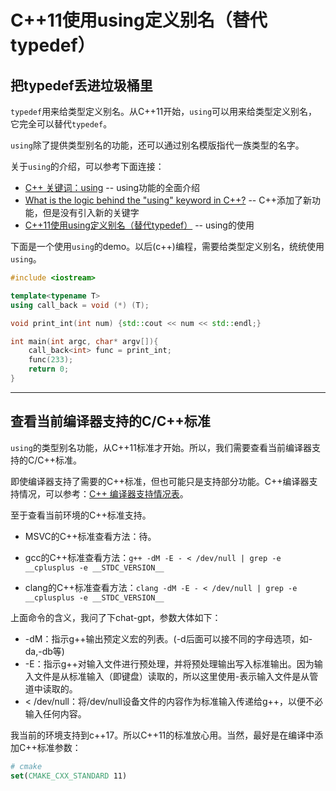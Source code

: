 # C++11使用using定义别名（替代typedef）

## 把typedef丢进垃圾桶里

`typedef`用来给类型定义别名。从C++11开始，`using`可以用来给类型定义别名，它完全可以替代`typedef`。

`using`除了提供类型别名的功能，还可以通过别名模版指代一族类型的名字。

关于`using`的介绍，可以参考下面连接：

* [C++ 关键词：using](https://zh.cppreference.com/w/cpp/keyword/using) -- using功能的全面介绍
* [What is the logic behind the "using" keyword in C++?](https://stackoverflow.com/questions/20790932/what-is-the-logic-behind-the-using-keyword-in-c) -- C++添加了新功能，但是没有引入新的关键字
* [C++11使用using定义别名（替代typedef）](http://c.biancheng.net/view/3730.html) -- using的使用

下面是一个使用`using`的demo。以后(c++)编程，需要给类型定义别名，统统使用`using`。

```cpp
#include <iostream>

template<typename T>
using call_back = void (*) (T);

void print_int(int num) {std::cout << num << std::endl;}

int main(int argc, char* argv[]){
    call_back<int> func = print_int;
    func(233);
    return 0;
}
```

---

## 查看当前编译器支持的C/C++标准

`using`的类型别名功能，从C++11标准才开始。所以，我们需要查看当前编译器支持的C/C++标准。

即使编译器支持了需要的C++标准，但也可能只是支持部分功能。C++编译器支持情况，可以参考：[C++ 编译器支持情况表](https://c-cpp.com/cpp/compiler_support)。

至于查看当前环境的C++标准支持。

* MSVC的C++标准查看方法：待。

* gcc的C++标准查看方法：`g++ -dM -E - < /dev/null | grep -e __cplusplus -e __STDC_VERSION__`

* clang的C++标准查看方法：`clang -dM -E - < /dev/null | grep -e __cplusplus -e __STDC_VERSION__`

上面命令的含义，我问了下chat-gpt，参数大体如下：
* -dM：指示g++输出预定义宏的列表。(-d后面可以接不同的字母选项，如-da,-db等)
* -E：指示g++对输入文件进行预处理，并将预处理输出写入标准输出。因为输入文件是从标准输入（即键盘）读取的，所以这里使用-表示输入文件是从管道中读取的。
* < /dev/null：将/dev/null设备文件的内容作为标准输入传递给g++，以便不必输入任何内容。

我当前的环境支持到c++17。所以C++11的标准放心用。当然，最好是在编译中添加C++标准参数：

```cmake
# cmake 
set(CMAKE_CXX_STANDARD 11)
```